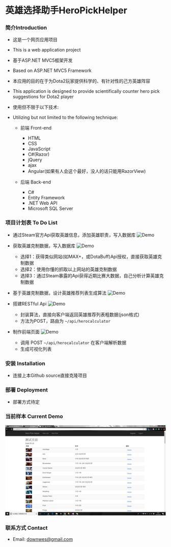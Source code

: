 英雄选择助手HeroPickHelper
====

### 简介Introduction

* 这是一个网页应用项目
* This is a web application project

* 基于ASP.NET MVC5框架开发
* Based on ASP.NET MVC5 Framework

* 本应用的目的在于为Dota2玩家提供科学的、有针对性的己方英雄阵容
* This application is designed to provide scientifically counter hero pick suggestions for Dota2 player

* 使用但不限于以下技术:
* Utilizing but not limited to the following technique:

	- 前端 Front-end
  
		* HTML
		* CSS
		* JavaScript
		* C#(Razor)
		* jQuery
		* ajax
	 	* Angular(如果有人会这个最好，没人的话只能用RazorView)
    
	- 后端 Back-end
  
		* C#
		* Entity Framework
		* .NET Web API
		* Microsoft SQL Server

### 项目计划表 To Do List

* 通过Steam官方Api获取英雄信息，添加英雄职责，写入数据库	![Demo](https://img.shields.io/badge/tests-1%2F1-brightgreen.svg)

* 获取英雄克制数据，写入数据库	![Demo](https://img.shields.io/sonar/4.2/http/sonar.petalslink.com/org.ow2.petals%3Apetals-se-ase/coverage.svg)
	- 选择1：获得类似网站(如MAX+，或DotaBuff)Api授权，直接获取英雄克制数据
	- 选择2：使用你懂的抓取以上网站的英雄克制数据
	- 选择3：通过Steam暴露的Api获得近期比赛大数据，自己分析计算英雄克制数据

* 基于英雄克制数据，设计英雄推荐列表生成算法	![Demo](https://img.shields.io/sonar/4.2/http/sonar.petalslink.com/org.ow2.petals%3Apetals-se-ase/coverage.svg)

* 搭建RESTful Api	![Demo](https://img.shields.io/teamcity/coverage/bt428.svg)
	- 封装算法，直接向客户端返回英雄推荐列表粗数据(json格式)
	- 方法为POST，路由为 `~/api/herocalculator`

* 制作前端页面	![Demo](https://img.shields.io/coveralls/bitbucket/pyKLIP/pyklip.svg)
	- 调用 POST `~/api/herocalculator` 在客户端解析数据
 	- 生成可视化列表
	
### 安装 Installation

* 连接上本Github source直接克隆项目

### 部署 Deployment

* 部署方式待定

### 当前样本 Current Demo
![Demo](https://github.com/sdw283074970/HeroPickHelper/blob/master/pic/HeroPickHelperDemo.png)

### 联系方式 Contact

* Email: downwes@gmail.com
